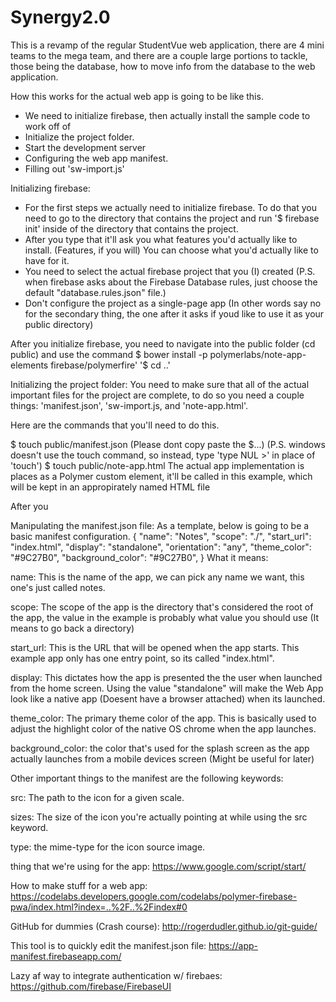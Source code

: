 # Synergy2.0

This is a revamp of the regular StudentVue web application, there are 4 mini teams to the mega team, and there are a couple large portions to tackle, those being the database, how to move info from the database to the web application.

How this works for the actual web app is going to be like this.

- We need to initialize firebase, then actually install the sample code to work off of
- Initialize the project folder.
- Start the development server
- Configuring the web app manifest.
- Filling out 'sw-import.js'


Initializing firebase:

- For the first steps we actually need to initialize firebase. To do that you need to go to the directory that contains the project and run '$ firebase init' inside of the directory that contains the project.
- After you type that it'll ask you what features you'd actually like to install. (Features, if you will) You can choose what you'd actually like to have for it.
- You need to select the actual firebase project that you (I) created (P.S. when firebase asks about the Firebase Database rules, just choose the default "database.rules.json" file.)
- Don't configure the project as a single-page app (In other words say no for the secondary thing, the one after it asks if youd like to use it as your public directory)

After you initialize firebase, you need to navigate into the public folder (cd public)
and use the command $ bower install -p polymerlabs/note-app-elements firebase/polymerfire'
'$ cd ..'

Initializing the project folder:
You need to make sure that all of the actual important files for the project are complete, to do so you need a couple things: 'manifest.json', 'sw-import.js, and 'note-app.html'.

Here are the commands that you'll need to do this.

$ touch public/manifest.json
(Please dont copy paste the $...) (P.S. windows doesn't use the touch command, so instead, type 'type NUL >' in place of 'touch')
$ touch public/note-app.html
The actual app implementation is places as a Polymer custom element, it'll be called <note-app> in this example, which will be kept in an appropirately named HTML file

After you




Manipulating the manifest.json file:
As a template, below is going to be a basic manifest configuration.
{
  "name": "Notes",
  "scope": "./",
  "start_url": "index.html",
  "display": "standalone",
  "orientation": "any",
  "theme_color": "#9C27B0",
  "background_color": "#9C27B0",
}
 What it means:

 name: This is the name of the app, we can pick any name we want, this one's just called notes.

 scope: The scope of the app is the directory that's considered the root of the app, the value in the example is probably what value you should use (It means to go back a directory)

 start_url: This is the URL that will be opened when the app starts. This example app only has one entry point, so its called "index.html".

 display: This dictates how the app is presented the the user when launched from the home screen. Using the value "standalone" will make the Web App look like a native app (Doesent have a browser attached) when its launched.

 theme_color: The primary theme color of the app. This is basically used to adjust the highlight color of the native OS chrome when the app launches.

 background_color: the color that's used for the splash screen as the app actually launches from a mobile devices screen (Might be useful for later)

 Other important things to the manifest are the following keywords:

 src: The path to the icon for a given scale.

 sizes: The size of the icon you're actually pointing at while using the src keyword.

 type: the mime-type for the icon source image.


thing that we're using for the app: https://www.google.com/script/start/

How to make stuff for a web app: https://codelabs.developers.google.com/codelabs/polymer-firebase-pwa/index.html?index=..%2F..%2Findex#0

GitHub for dummies (Crash course): http://rogerdudler.github.io/git-guide/

This tool is to quickly edit the manifest.json file: https://app-manifest.firebaseapp.com/

Lazy af way to integrate authentication w/ firebaes: https://github.com/firebase/FirebaseUI
